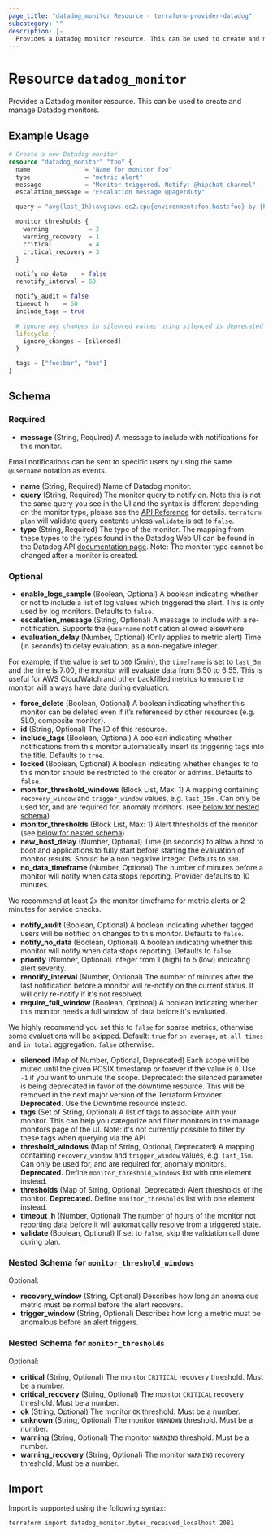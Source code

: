 ```yaml
---
page_title: "datadog_monitor Resource - terraform-provider-datadog"
subcategory: ""
description: |-
  Provides a Datadog monitor resource. This can be used to create and manage Datadog monitors.
---
```


# Resource `datadog_monitor`

Provides a Datadog monitor resource. This can be used to create and manage Datadog monitors.

## Example Usage

```terraform
# Create a new Datadog monitor
resource "datadog_monitor" "foo" {
  name               = "Name for monitor foo"
  type               = "metric alert"
  message            = "Monitor triggered. Notify: @hipchat-channel"
  escalation_message = "Escalation message @pagerduty"

  query = "avg(last_1h):avg:aws.ec2.cpu{environment:foo,host:foo} by {host} > 4"

  monitor_thresholds {
    warning           = 2
    warning_recovery  = 1
    critical          = 4
    critical_recovery = 3
  }

  notify_no_data    = false
  renotify_interval = 60

  notify_audit = false
  timeout_h    = 60
  include_tags = true

  # ignore any changes in silenced value; using silenced is deprecated in favor of downtimes
  lifecycle {
    ignore_changes = [silenced]
  }

  tags = ["foo:bar", "baz"]
}
```

## Schema

### Required

- **message** (String, Required) A message to include with notifications for this monitor.

Email notifications can be sent to specific users by using the same `@username` notation as events.
- **name** (String, Required) Name of Datadog monitor.
- **query** (String, Required) The monitor query to notify on. Note this is not the same query you see in the UI and the syntax is different depending on the monitor type, please see the [API Reference](https://docs.datadoghq.com/api/v1/monitors/#create-a-monitor) for details. `terraform plan` will validate query contents unless `validate` is set to `false`.
- **type** (String, Required) The type of the monitor. The mapping from these types to the types found in the Datadog Web UI can be found in the Datadog API [documentation page](https://docs.datadoghq.com/api/v1/monitors/#create-a-monitor). Note: The monitor type cannot be changed after a monitor is created.

### Optional

- **enable_logs_sample** (Boolean, Optional) A boolean indicating whether or not to include a list of log values which triggered the alert. This is only used by log monitors. Defaults to `false`.
- **escalation_message** (String, Optional) A message to include with a re-notification. Supports the `@username` notification allowed elsewhere.
- **evaluation_delay** (Number, Optional) (Only applies to metric alert) Time (in seconds) to delay evaluation, as a non-negative integer.

For example, if the value is set to `300` (5min), the `timeframe` is set to `last_5m` and the time is 7:00, the monitor will evaluate data from 6:50 to 6:55. This is useful for AWS CloudWatch and other backfilled metrics to ensure the monitor will always have data during evaluation.
- **force_delete** (Boolean, Optional) A boolean indicating whether this monitor can be deleted even if it’s referenced by other resources (e.g. SLO, composite monitor).
- **id** (String, Optional) The ID of this resource.
- **include_tags** (Boolean, Optional) A boolean indicating whether notifications from this monitor automatically insert its triggering tags into the title. Defaults to `true`.
- **locked** (Boolean, Optional) A boolean indicating whether changes to to this monitor should be restricted to the creator or admins. Defaults to `false`.
- **monitor_threshold_windows** (Block List, Max: 1) A mapping containing `recovery_window` and `trigger_window` values, e.g. `last_15m` . Can only be used for, and are required for, anomaly monitors. (see [below for nested schema](#nestedblock--monitor_threshold_windows))
- **monitor_thresholds** (Block List, Max: 1) Alert thresholds of the monitor. (see [below for nested schema](#nestedblock--monitor_thresholds))
- **new_host_delay** (Number, Optional) Time (in seconds) to allow a host to boot and applications to fully start before starting the evaluation of monitor results. Should be a non negative integer. Defaults to `300`.
- **no_data_timeframe** (Number, Optional) The number of minutes before a monitor will notify when data stops reporting. Provider defaults to 10 minutes.

We recommend at least 2x the monitor timeframe for metric alerts or 2 minutes for service checks.
- **notify_audit** (Boolean, Optional) A boolean indicating whether tagged users will be notified on changes to this monitor. Defaults to `false`.
- **notify_no_data** (Boolean, Optional) A boolean indicating whether this monitor will notify when data stops reporting. Defaults to `false`.
- **priority** (Number, Optional) Integer from 1 (high) to 5 (low) indicating alert severity.
- **renotify_interval** (Number, Optional) The number of minutes after the last notification before a monitor will re-notify on the current status. It will only re-notify if it's not resolved.
- **require_full_window** (Boolean, Optional) A boolean indicating whether this monitor needs a full window of data before it's evaluated.

We highly recommend you set this to `false` for sparse metrics, otherwise some evaluations will be skipped. Default: `true` for `on average`, `at all times` and `in total` aggregation. `false` otherwise.
- **silenced** (Map of Number, Optional, Deprecated) Each scope will be muted until the given POSIX timestamp or forever if the value is `0`. Use `-1` if you want to unmute the scope. Deprecated: the silenced parameter is being deprecated in favor of the downtime resource. This will be removed in the next major version of the Terraform Provider. **Deprecated.** Use the Downtime resource instead.
- **tags** (Set of String, Optional) A list of tags to associate with your monitor. This can help you categorize and filter monitors in the manage monitors page of the UI. Note: it's not currently possible to filter by these tags when querying via the API
- **threshold_windows** (Map of String, Optional, Deprecated) A mapping containing `recovery_window` and `trigger_window` values, e.g. `last_15m`. Can only be used for, and are required for, anomaly monitors. **Deprecated.** Define `monitor_threshold_windows` list with one element instead.
- **thresholds** (Map of String, Optional, Deprecated) Alert thresholds of the monitor. **Deprecated.** Define `monitor_thresholds` list with one element instead.
- **timeout_h** (Number, Optional) The number of hours of the monitor not reporting data before it will automatically resolve from a triggered state.
- **validate** (Boolean, Optional) If set to `false`, skip the validation call done during plan.

<a id="nestedblock--monitor_threshold_windows"></a>
### Nested Schema for `monitor_threshold_windows`

Optional:

- **recovery_window** (String, Optional) Describes how long an anomalous metric must be normal before the alert recovers.
- **trigger_window** (String, Optional) Describes how long a metric must be anomalous before an alert triggers.


<a id="nestedblock--monitor_thresholds"></a>
### Nested Schema for `monitor_thresholds`

Optional:

- **critical** (String, Optional) The monitor `CRITICAL` recovery threshold. Must be a number.
- **critical_recovery** (String, Optional) The monitor `CRITICAL` recovery threshold. Must be a number.
- **ok** (String, Optional) The monitor `OK` threshold. Must be a number.
- **unknown** (String, Optional) The monitor `UNKNOWN` threshold. Must be a number.
- **warning** (String, Optional) The monitor `WARNING` threshold. Must be a number.
- **warning_recovery** (String, Optional) The monitor `WARNING` recovery threshold. Must be a number.

## Import

Import is supported using the following syntax:

```shell
terraform import datadog_monitor.bytes_received_localhost 2081
```
